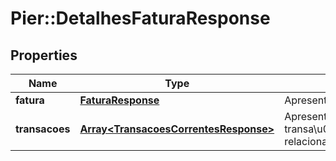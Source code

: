 # Pier::DetalhesFaturaResponse

## Properties
Name | Type | Description | Notes
------------ | ------------- | ------------- | -------------
**fatura** | [**FaturaResponse**](FaturaResponse.md) | Apresenta os detalhes da fatura | [optional] 
**transacoes** | [**Array&lt;TransacoesCorrentesResponse&gt;**](TransacoesCorrentesResponse.md) | Apresenta as transa\u00C3\u00A7\u00C3\u00B5es relacionadas a fatura. | [optional] 



